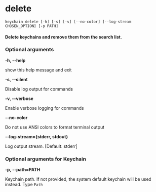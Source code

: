 
delete
======


``keychain delete [-h] [-s] [-v] [--no-color] [--log-stream CHOSEN_OPTION] [-p PATH]  ``
#### Delete keychains and remove them from the search list.

### Optional arguments


**-h, --help**

show this help message and exit

**-s, --silent**

Disable log output for commands

**-v, --verbose**

Enable verbose logging for commands

**--no-color**

Do not use ANSI colors to format terminal output

**--log-stream={stderr, stdout}**

Log output stream. [Default: stderr]
### Optional arguments for Keychain


**-p, --path=PATH**

Keychain path. If not provided, the system default keychain will be used instead. Type `Path`